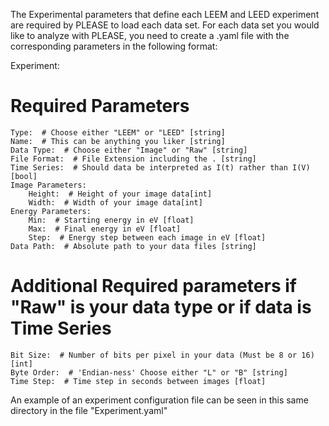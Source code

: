 The Experimental parameters that define each LEEM and LEED experiment are required by PLEASE to load each data set. For each data set you would like to analyze with PLEASE, you need to create a .yaml file with the corresponding parameters in the following format:


Experiment:
# Required Parameters
    Type:  # Choose either "LEEM" or "LEED" [string]
    Name:  # This can be anything you liker [string]
    Data Type:  # Choose either "Image" or "Raw" [string]
    File Format:  # File Extension including the . [string]
    Time Series:  # Should data be interpreted as I(t) rather than I(V) [bool]
    Image Parameters:
        Height:  # Height of your image data[int]
        Width:  # Width of your image data[int]
    Energy Parameters:
        Min:  # Starting energy in eV [float]
        Max:  # Final energy in eV [float]
        Step:  # Energy step between each image in eV [float]
    Data Path:  # Absolute path to your data files [string]

# Additional Required parameters if "Raw" is your data type or if data is Time Series
    Bit Size:  # Number of bits per pixel in your data (Must be 8 or 16) [int]
    Byte Order:  # 'Endian-ness' Choose either "L" or "B" [string]
    Time Step:  # Time step in seconds between images [float]

 An example of an experiment configuration file can be seen in this same directory in the file "Experiment.yaml"

